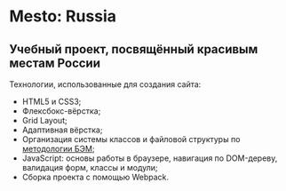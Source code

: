 # Mesto: Russia

## Учебный проект, посвящённый красивым местам России

Технологии, использованные для создания сайта:
* HTML5 и CSS3;
* Флексбокс-вёрстка;
* Grid Layout;
* Адаптивная вёрстка;
* Организация системы классов и файловой структуры по [методологии БЭМ](https://ru.bem.info/methodology/quick-start/);
* JavaScript: основы работы в браузере, навигация по DOM-дереву, валидация форм, классы и модули;
* Сборка проекта с помощью Webpack.

<!-- Проект представлен на [GitHub Pages](https://ev-cherkovskiy.github.io/mesto/) -->
